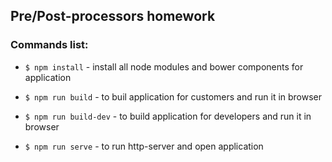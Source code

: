 ## Pre/Post-processors homework

### Commands list:

- `$ npm install` - install all node modules and bower components for application

- `$ npm run build` - to buil application for customers and run it in browser
- `$ npm run build-dev` - to build application for developers  and run it in browser

- `$ npm run serve` - to run http-server and open application
